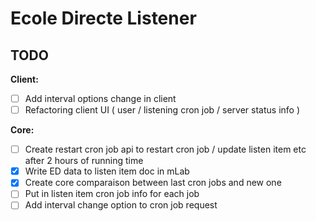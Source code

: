 # Ecole Directe Listener

## TODO

**Client:**

- [ ] Add interval options change in client
- [ ] Refactoring client UI ( user / listening cron job / server status info )

**Core:**

- [ ] Create restart cron job api to restart cron job / update listen item etc after 2 hours of running time
- [x] Write ED data to listen item doc in mLab
- [x] Create core comparaison between last cron jobs and new one
- [ ] Put in listen item cron job info for each job
- [ ] Add interval change option to cron job request
